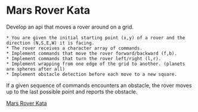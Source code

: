 
Mars Rover Kata
=============

Develop an api that moves a rover around on a grid.

	* You are given the initial starting point (x,y) of a rover and the direction (N,S,E,W) it is facing.
	* The rover receives a character array of commands.
	* Implement commands that move the rover forward/backward (f,b).
	* Implement commands that turn the rover left/right (l,r).
	* Implement wrapping from one edge of the grid to another. (planets are spheres after all)
	* Implement obstacle detection before each move to a new square. 

If a given sequence of commands encounters an obstacle, the rover moves up to the last possible point and reports the obstacle.

[Mars Rover Kata](https://kata-log.rocks/mars-rover-kata)